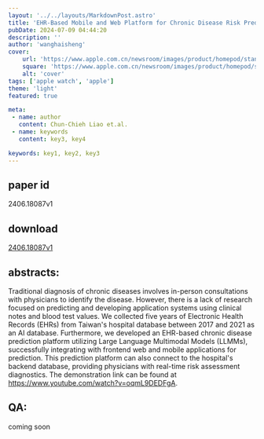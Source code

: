 ```yaml
---
layout: '../../layouts/MarkdownPost.astro'
title: 'EHR-Based Mobile and Web Platform for Chronic Disease Risk Prediction Using Large Language Multimodal Models'
pubDate: 2024-07-09 04:44:20
description: ''
author: 'wanghaisheng'
cover:
    url: 'https://www.apple.com.cn/newsroom/images/product/homepod/standard/Apple-HomePod-hero-230118_big.jpg.large_2x.jpg'
    square: 'https://www.apple.com.cn/newsroom/images/product/homepod/standard/Apple-HomePod-hero-230118_big.jpg.large_2x.jpg'
    alt: 'cover'
tags: ['apple watch', 'apple'] 
theme: 'light'
featured: true

meta:
 - name: author
   content: Chun-Chieh Liao et.al.
 - name: keywords
   content: key3, key4

keywords: key1, key2, key3
---
```


## paper id
2406.18087v1
## download
[2406.18087v1](http://arxiv.org/abs/2406.18087v1)
## abstracts:
Traditional diagnosis of chronic diseases involves in-person consultations with physicians to identify the disease. However, there is a lack of research focused on predicting and developing application systems using clinical notes and blood test values. We collected five years of Electronic Health Records (EHRs) from Taiwan's hospital database between 2017 and 2021 as an AI database. Furthermore, we developed an EHR-based chronic disease prediction platform utilizing Large Language Multimodal Models (LLMMs), successfully integrating with frontend web and mobile applications for prediction. This prediction platform can also connect to the hospital's backend database, providing physicians with real-time risk assessment diagnostics. The demonstration link can be found at https://www.youtube.com/watch?v=oqmL9DEDFgA.
## QA:
coming soon
